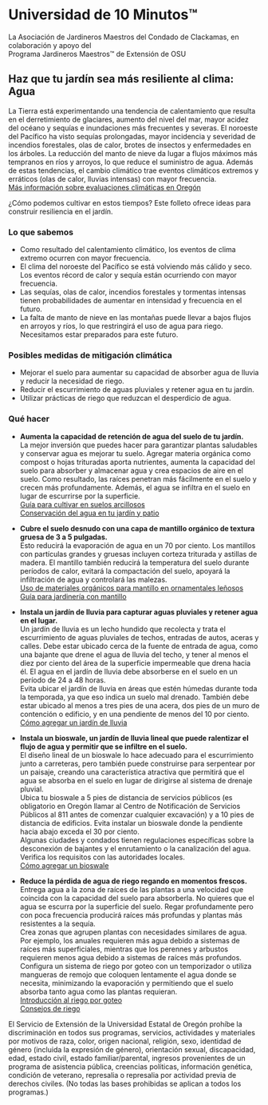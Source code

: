 # Universidad de 10 Minutos™  
La Asociación de Jardineros Maestros del Condado de Clackamas, en colaboración y apoyo del  
Programa Jardineros Maestros™ de Extensión de OSU  

## Haz que tu jardín sea más resiliente al clima: Agua  
La Tierra está experimentando una tendencia de calentamiento que resulta en el derretimiento de glaciares, aumento del nivel del mar, mayor acidez del océano y sequías e inundaciones más frecuentes y severas. El noroeste del Pacífico ha visto sequías prolongadas, mayor incidencia y severidad de incendios forestales, olas de calor, brotes de insectos y enfermedades en los árboles. La reducción del manto de nieve da lugar a flujos máximos más tempranos en ríos y arroyos, lo que reduce el suministro de agua. Además de estas tendencias, el cambio climático trae eventos climáticos extremos y erráticos (olas de calor, lluvias intensas) con mayor frecuencia.  
[Más información sobre evaluaciones climáticas en Oregón](https://blogs.oregonstate.edu/occri/oregon-climate-assessments/)  

¿Cómo podemos cultivar en estos tiempos? Este folleto ofrece ideas para construir resiliencia en el jardín.  

### Lo que sabemos  
- Como resultado del calentamiento climático, los eventos de clima extremo ocurren con mayor frecuencia.  
- El clima del noroeste del Pacífico se está volviendo más cálido y seco. Los eventos récord de calor y sequía están ocurriendo con mayor frecuencia.  
- Las sequías, olas de calor, incendios forestales y tormentas intensas tienen probabilidades de aumentar en intensidad y frecuencia en el futuro.  
- La falta de manto de nieve en las montañas puede llevar a bajos flujos en arroyos y ríos, lo que restringirá el uso de agua para riego. Necesitamos estar preparados para este futuro.  

### Posibles medidas de mitigación climática  
- Mejorar el suelo para aumentar su capacidad de absorber agua de lluvia y reducir la necesidad de riego.  
- Reducir el escurrimiento de aguas pluviales y retener agua en tu jardín.  
- Utilizar prácticas de riego que reduzcan el desperdicio de agua.  

### Qué hacer  
- **Aumenta la capacidad de retención de agua del suelo de tu jardín.**  
La mejor inversión que puedes hacer para garantizar plantas saludables y conservar agua es mejorar tu suelo. Agregar materia orgánica como compost o hojas trituradas aporta nutrientes, aumenta la capacidad del suelo para absorber y almacenar agua y crea espacios de aire en el suelo. Como resultado, las raíces penetran más fácilmente en el suelo y crecen más profundamente. Además, el agua se infiltra en el suelo en lugar de escurrirse por la superficie.  
[Guía para cultivar en suelos arcillosos](https://cmastergardeners.files.wordpress.com/2022/02/gardening-in-clay-soil.pdf)  
[Conservación del agua en tu jardín y patio](https://catalog.extension.oregonstate.edu/sites/catalog/files/project/pdf/em9125.pdf)  

- **Cubre el suelo desnudo con una capa de mantillo orgánico de textura gruesa de 3 a 5 pulgadas.**  
Esto reducirá la evaporación de agua en un 70 por ciento. Los mantillos con partículas grandes y gruesas incluyen corteza triturada y astillas de madera. El mantillo también reducirá la temperatura del suelo durante períodos de calor, evitará la compactación del suelo, apoyará la infiltración de agua y controlará las malezas.  
[Uso de materiales orgánicos para mantillo en ornamentales leñosos](https://catalog.extension.oregonstate.edu/sites/catalog/files/project/pdf/ec1629.pdf)  
[Guía para jardinería con mantillo](https://cmastergardeners.files.wordpress.com/2022/02/gardening-with-mulch.pdf)  

- **Instala un jardín de lluvia para capturar aguas pluviales y retener agua en el lugar.**  
Un jardín de lluvia es un lecho hundido que recolecta y trata el escurrimiento de aguas pluviales de techos, entradas de autos, aceras y calles. Debe estar ubicado cerca de la fuente de entrada de agua, como una bajante que drene el agua de lluvia del techo, y tener al menos el diez por ciento del área de la superficie impermeable que drena hacia él. El agua en el jardín de lluvia debe absorberse en el suelo en un período de 24 a 48 horas.  
Evita ubicar el jardín de lluvia en áreas que estén húmedas durante toda la temporada, ya que eso indica un suelo mal drenado. También debe estar ubicado al menos a tres pies de una acera, dos pies de un muro de contención o edificio, y en una pendiente de menos del 10 por ciento.  
[Cómo agregar un jardín de lluvia](https://cmastergardeners.files.wordpress.com/2023/04/adding-a-rain-garden.pdf)  

- **Instala un bioswale, un jardín de lluvia lineal que puede ralentizar el flujo de agua y permitir que se infiltre en el suelo.**  
El diseño lineal de un bioswale lo hace adecuado para el escurrimiento junto a carreteras, pero también puede construirse para serpentear por un paisaje, creando una característica atractiva que permitirá que el agua se absorba en el suelo en lugar de dirigirse al sistema de drenaje pluvial.  
Ubica tu bioswale a 5 pies de distancia de servicios públicos (es obligatorio en Oregón llamar al Centro de Notificación de Servicios Públicos al 811 antes de comenzar cualquier excavación) y a 10 pies de distancia de edificios. Evita instalar un bioswale donde la pendiente hacia abajo exceda el 30 por ciento.  
Algunas ciudades y condados tienen regulaciones específicas sobre la desconexión de bajantes y el enrutamiento o la canalización del agua. Verifica los requisitos con las autoridades locales.  
[Cómo agregar un bioswale](https://cmastergardeners.files.wordpress.com/2023/04/adding-a-bioswale.pdf)  

- **Reduce la pérdida de agua de riego regando en momentos frescos.**  
Entrega agua a la zona de raíces de las plantas a una velocidad que coincida con la capacidad del suelo para absorberla. No quieres que el agua se escurra por la superficie del suelo. Regar profundamente pero con poca frecuencia producirá raíces más profundas y plantas más resistentes a la sequía.  
Crea zonas que agrupen plantas con necesidades similares de agua. Por ejemplo, los anuales requieren más agua debido a sistemas de raíces más superficiales, mientras que los perennes y arbustos requieren menos agua debido a sistemas de raíces más profundos. Configura un sistema de riego por goteo con un temporizador o utiliza mangueras de remojo que coloquen lentamente el agua donde se necesita, minimizando la evaporación y permitiendo que el suelo absorba tanto agua como las plantas requieran.  
[Introducción al riego por goteo](https://extension.oregonstate.edu/catalog/pub/em8782-s)  
[Consejos de riego](https://cmastergardeners.files.wordpress.com/2022/02/watering-tips.pdf)  

El Servicio de Extensión de la Universidad Estatal de Oregón prohíbe la discriminación en todos sus programas, servicios, actividades y materiales por motivos de raza, color, origen nacional, religión, sexo, identidad de género (incluida la expresión de género), orientación sexual, discapacidad, edad, estado civil, estado familiar/parental, ingresos provenientes de un programa de asistencia pública, creencias políticas, información genética, condición de veterano, represalia o represalia por actividad previa de derechos civiles. (No todas las bases prohibidas se aplican a todos los programas.)